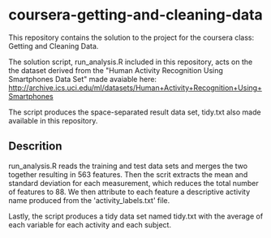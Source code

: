 coursera-getting-and-cleaning-data
==================================

This repository contains the solution to the project for the coursera class: Getting and Cleaning Data.

The solution script, run_analysis.R included in this repository, acts on the the dataset derived from the "Human Activity Recognition Using Smartphones Data Set" made avaiable here: http://archive.ics.uci.edu/ml/datasets/Human+Activity+Recognition+Using+Smartphones

The script produces the space-separated result data set, tidy.txt also made available in this repository.

Descrition
----------
run_analysis.R reads the training and test data sets and merges the two together resulting in 563 features. Then the scrit extracts the mean and standard deviation for each measurement, which reduces the total number of features to 88. 
We then attribute to each feature a descriptive activity name produced from the 'activity_labels.txt' file.

Lastly, the script produces a tidy data set named tidy.txt with the average of each variable for each activity and each subject.

